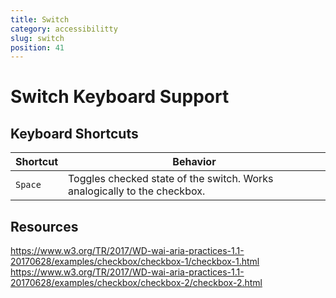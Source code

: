 ```yaml
---
title: Switch
category: accessibilitty
slug: switch
position: 41
---
```

# Switch Keyboard Support

## Keyboard Shortcuts

| Shortcut | Behavior |
|----------|----------|
| `Space` | Toggles checked state of the switch. Works analogically to the checkbox. |

## Resources

https://www.w3.org/TR/2017/WD-wai-aria-practices-1.1-20170628/examples/checkbox/checkbox-1/checkbox-1.html
https://www.w3.org/TR/2017/WD-wai-aria-practices-1.1-20170628/examples/checkbox/checkbox-2/checkbox-2.html
